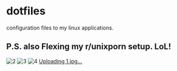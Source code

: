 # dotfiles
configuration files to my linux applications. 

## P.S. also Flexing my r/unixporn setup. LoL!
![2](https://user-images.githubusercontent.com/52292457/219690485-a0cf9ba6-2018-40a0-9828-83e4f65ffcbe.jpg)
![3](https://user-images.githubusercontent.com/52292457/219690499-700af8a0-5bd5-4d9f-9e6b-a80ab6427c5e.jpg)
![4](https://user-images.githubusercontent.com/52292457/219690510-299f2b91-741d-4c59-857b-ba4f9d25a1db.jpg)
[Uploading 1.jpg…]()
